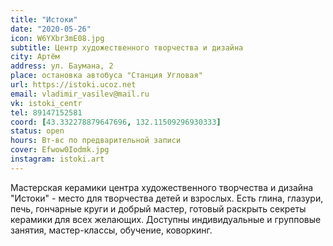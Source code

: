 ```yaml
---
title: "Истоки"
date: "2020-05-26"
icon: W6YXbr3mE08.jpg
subtitle: Центр художественного творчества и дизайна
city: Артём
address: ул. Баумана, 2
place: остановка автобуса "Станция Угловая" 
url: https://istoki.ucoz.net
email: vladimir_vasilev@mail.ru
vk: istoki_centr
tel: 89147152581 
coord: [43.332278879647696, 132.11509296930333]
status: open
hours: Вт-вс по предварительной записи
cover: Efwow0Iodmk.jpg
instagram: istoki.art
---
```


Мастерская керамики центра художественного творчества и дизайна "Истоки" - место для творчества детей и взрослых. Есть глина, глазури, печь, гончарные круги и добрый мастер, готовый раскрыть секреты керамики для всех желающих. Доступны индивидуальные и групповые занятия, мастер-классы, обучение, коворкинг.
